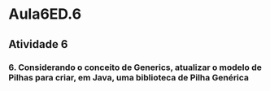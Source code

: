 # Aula6ED.6
## Atividade 6

### 6. Considerando o conceito de Generics, atualizar o modelo de Pilhas para criar, em Java, uma biblioteca de Pilha Genérica
